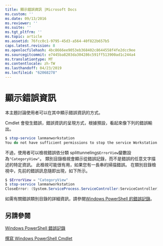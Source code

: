 ```yaml
---
title: 顯示錯誤資訊 |Microsoft Docs
ms.custom: ''
ms.date: 09/13/2016
ms.reviewer: ''
ms.suite: ''
ms.tgt_pltfrm: ''
ms.topic: article
ms.assetid: 76fcc0c1-9795-45d3-a564-40f822b657b5
caps.latest.revision: 8
ms.openlocfilehash: 4bc8666ee9053eb368402c8644558f4fe2dcc9ee
ms.sourcegitcommit: e7445ba8203da304286c591ff513900ad1c244a4
ms.translationtype: MT
ms.contentlocale: zh-TW
ms.lasthandoff: 04/23/2019
ms.locfileid: "62068278"
---
```

# <a name="displaying-error-information"></a>顯示錯誤資訊

本主題討論使用者可以在其中顯示錯誤資訊的方式。

Cmdlet 會發生錯誤，錯誤資訊的呈現方式，根據預設，看起來像下列的錯誤輸出。

```powershell
$ stop-service lanmanworkstation
You do not have sufficient permissions to stop the service Workstation.
```

不過，使用者可以檢視錯誤依分類 splittunneling`$ErrorView`變數設為`"CategoryView"`。 類別目錄檢視會顯示從錯誤記錄，而不是錯誤的任意文字描述的特定資訊。 此檢視可能很有用，如果您有一長串的掃描錯誤。 在類別目錄檢視中，先前的錯誤訊息隨即出現，如下所示。

```powershell
$ $ErrorView = "CategoryView"
$ stop-service lanmanworkstation
CloseError: (System.ServiceProcess.ServiceController:ServiceController) [stop-service], ServiceCommandException
```

如需有關錯誤類別目錄的詳細資訊，請參閱[Windows PowerShell 的錯誤記錄](./windows-powershell-error-records.md)。

## <a name="see-also"></a>另請參閱

[Windows PowerShell 錯誤記錄](./windows-powershell-error-records.md)

[撰寫 Windows PowerShell Cmdlet](./writing-a-windows-powershell-cmdlet.md)
